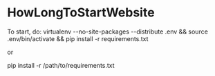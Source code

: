 # HowLongToStartWebsite

To start, do:
virtualenv --no-site-packages --distribute .env && source .env/bin/activate && pip install -r requirements.txt

or

pip install -r /path/to/requirements.txt